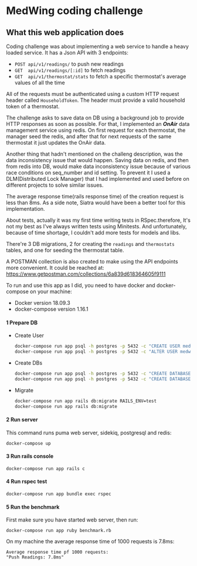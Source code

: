 # MedWing coding challenge

## What this web application does

Coding challenge was about implementing a web service to handle a heavy loaded service.
It has a Json API with 3 endpoints:
* `POST api/v1/readings/` to push new readings
* `GET  api/v1/readings/[:id]` to fetch readings
* `GET  api/v1/thermostat/stats` to fetch a specific thermostat's average values of all the time

All of the requests must be authenticated using a custom HTTP request header called `HouseholdToken`.
The header must provide a valid household token of a thermostat.

The challenge asks to save data on DB using a background job to provide HTTP responses as soon as possible.
For that, I implemented an ***OnAir*** data management service using redis. On first request for each thermostat, the manager seed the redis, and after that for next requests of the same thermostat it just updates the OnAir data.

Another thing that hadn't mentioned on the challeng description, was the data inconsistency issue that would happen. Saving data on redis, and then from redis into DB, would make data inconsistency issue because of various race conditions on seq_number and id setting.
To prevent it I used a DLM(Distributed Lock Manager) that I had implemented and used before on different projects to solve similar issues.

The average response time(rails response time) of the creation request is less than 8ms.
As a side note, Siatra would have been a better tool for this implementation.

About tests, actually it was my first time writing tests in RSpec.therefore, It's not my best as I've always written tests using Minitests.
And unfortunately, because of time shortage, I couldn't add more tests for models and libs.

There're 3 DB migrations, 2 for creating the `readings` and `thermostats` tables, and one for seeding the thermostat table.

A POSTMAN collection is also created to make using the API endpoints more convenient. It could be reached at:
https://www.getpostman.com/collections/6a839d618364605f9111


To run and use this app as I did, you need to have docker and docker-compose on your machine:
* Docker version 18.09.3
* docker-compose version 1.16.1

#### 1 Prepare DB
  * Create User

    ```bash
    docker-compose run app psql -h postgres -p 5432 -c "CREATE USER medwing WITH PASSWORD '123456';" postgres -U postgres
    docker-compose run app psql -h postgres -p 5432 -c "ALTER USER medwing WITH SUPERUSER;" postgres -U postgres
    ```

  * Create DBs

    ```bash
    docker-compose run app psql -h postgres -p 5432 -c "CREATE DATABASE medwing_dev;" postgres -U postgres
    docker-compose run app psql -h postgres -p 5432 -c "CREATE DATABASE medwing_test;" postgres -U postgres
    ```
  * Migrate

    ```bash
    docker-compose run app rails db:migrate RAILS_ENV=test
    docker-compose run app rails db:migrate
    ```

#### 2 Run server
This command runs puma web server, sidekiq, postgresql and redis:

`docker-compose up`

#### 3 Run rails console
`docker-compose run app rails c`

#### 4 Run rspec test
`docker-compose run app bundle exec rspec`

#### 5 Run the benchmark
First make sure you have started web server, then run:

`docker-compose run app ruby benchmark.rb`

On my machine the average response time of 1000 requests is 7.8ms:
```
Average response time pf 1000 requests:
"Push Readings: 7.8ms"
```
